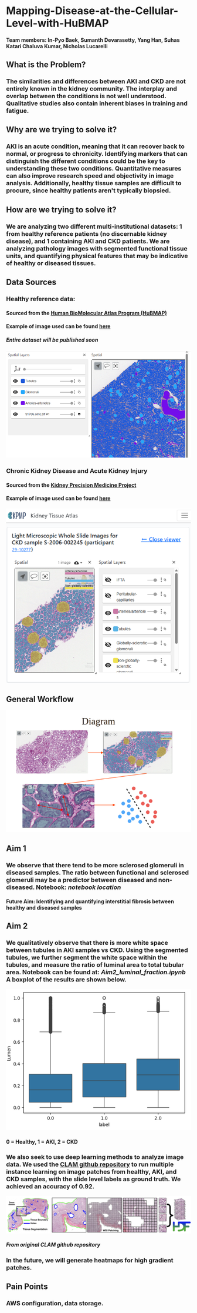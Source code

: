 # Mapping-Disease-at-the-Cellular-Level-with-HuBMAP
#### Team members: In-Pyo Baek, Sumanth Devarasetty, Yang Han, Suhas Katari Chaluva Kumar, Nicholas Lucarelli

## What is the Problem?
### The similarities and differences between AKI and CKD are not entirely known in the kidney community. The interplay and overlap between the conditions is not well understood. Qualitative studies also contain inherent biases in training and fatigue.

## Why are we trying to solve it?
### AKI is an acute condition, meaning that it can recover back to normal, or progress to chronicity. Identifying markers that can distinguish the different conditions could be the key to understanding these two conditions. Quantitative measures can also improve research speed and objectivity in image analysis. Additionally, healthy tissue samples are difficult to procure, since healthy patients aren't typically biopsied. 

## How are we trying to solve it?
### We are analyzing two different multi-institutional datasets: 1 from healthy reference patients (no discernable kidney disease), and 1 containing AKI and CKD patients. We are analyzing pathology images with segmented functional tissue units, and quantifying physical features that may be indicative of healthy or diseased tissues. 

## Data Sources
### Healthy reference data:
#### Sourced from the [Human BioMolecular Atlas Program (HuBMAP)](https://portal.hubmapconsortium.org/) 
#### Example of image used can be found [here](https://portal.hubmapconsortium.org/browse/dataset/c9a15ae1d3afcfdb852004d0c714416e)
##### *Entire dataset will be published soon* 
![](Images/HuBMAP.png?raw=true)

### Chronic Kidney Disease and Acute Kidney Injury
#### Sourced from the [Kidney Precision Medicine Project](https://www.kpmp.org/)
#### Example of image used can be found [here](https://atlas.kpmp.org/spatial-viewer/view)
![](Images/KPMP.png?raw=true)

## General Workflow
![](Images/Diagram.png?raw=true)

## Aim 1
### We observe that there tend to be more sclerosed glomeruli in diseased samples. The ratio between functional and sclerosed glomeruli may be a predictor between diseased and non-diseased. Notebook: *notebook location* 
#### Future Aim: Identifying and quantifying interstitial fibrosis between healthy and diseased samples

## Aim 2
### We qualitatively observe that there is more white space between tubules in AKI samples vs CKD. Using the segmented tubules, we further segment the white space within the tubules, and measure the ratio of luminal area to total tubular area. Notebook can be found at: *Aim2_luminal_fraction.ipynb* A boxplot of the results are shown below.
![](Images/BoxPlot.png?raw=true)
#### 0 = Healthy, 1 = AKI, 2 = CKD
### We also seek to use deep learning methods to analyze image data. We used the [CLAM github repository](https://github.com/mahmoodlab/CLAM) to run multiple instance learning on image patches from healthy, AKI, and CKD samples, with the slide level labels as ground truth. We achieved an accuracy of 0.92. 
![](Images/CLAM1.jpg?raw=true)
##### *From original CLAM github repository*
### In the future, we will generate heatmaps for high gradient patches.

## Pain Points
### AWS configuration, data storage.

